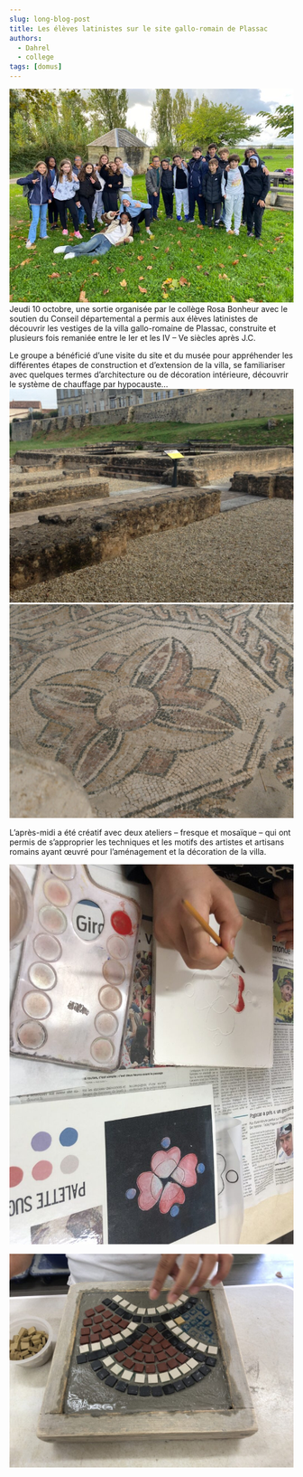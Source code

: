 ```yaml
---
slug: long-blog-post
title: Les élèves latinistes sur le site gallo-romain de Plassac
authors:
  - Dahrel
  - college
tags: [domus]
---
```

![hero-boss.jpg](..%2F..%2Fstatic%2Fimg%2Fhero-boss.jpg)
Jeudi 10 octobre, une sortie organisée par le collège Rosa Bonheur avec le soutien du Conseil départemental a permis aux élèves latinistes de découvrir les vestiges de la villa gallo-romaine de Plassac, construite et plusieurs fois remaniée entre le Ier et les IV – Ve siècles après J.C.



Le groupe a bénéficié d’une visite du site et du musée pour appréhender les différentes étapes de construction et d’extension de la villa, se familiariser avec quelques termes d’architecture ou de décoration intérieure, découvrir le système de chauffage par hypocauste…
![IMG_0449-scaled.jpg](..%2F..%2Fstatic%2Fimg%2Fblog%2Fsortie%20plassac%2FIMG_0449-scaled.jpg) ![P6160842-scaled.jpg](..%2F..%2Fstatic%2Fimg%2Fblog%2Fsortie%20plassac%2FP6160842-scaled.jpg)

L’après-midi a été créatif avec deux ateliers – fresque et mosaïque – qui ont permis de s’approprier les techniques et les motifs des artistes et artisans romains ayant œuvré pour l’aménagement et la décoration de la villa.

![IMG_2455-scaled.jpg](..%2F..%2Fstatic%2Fimg%2Fblog%2Fsortie%20plassac%2FIMG_2455-scaled.jpg)

![IMG_2464-scaled-e1728993218834.jpg](..%2F..%2Fstatic%2Fimg%2Fblog%2Fsortie%20plassac%2FIMG_2464-scaled-e1728993218834.jpg)